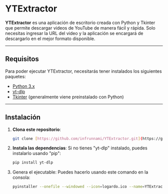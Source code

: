 # YTExtractor

**YTExtractor** es una aplicación de escritorio creada con Python y Tkinter que permite descargar videos de YouTube de manera fácil y rápida. Solo necesitas ingresar la URL del video y la aplicación se encargará de descargarlo en el mejor formato disponible.

---

## Requisitos

Para poder ejecutar YTExtractor, necesitarás tener instalados los siguientes paquetes:

- [Python 3.x](https://www.python.org/)
- [yt-dlp](https://github.com/yt-dlp/yt-dlp)
- [Tkinter](https://wiki.python.org/moin/TkInter) (generalmente viene preinstalado con Python)

---

## Instalación

1. **Clona este repositorio**:
    ```bash
   git clone [https://github.com/infrunnami/YTExtractor.git](https://github.com/infrunnami/YTExtractor.git)
2. **Instala las dependencias**:
Si no tienes "yt-dlp" instalado, puedes instalarlo usando "pip":
    ```bash
    pip install yt-dlp
3. Genera el ejecutable:
Puedes hacerlo usando este comando en la consola:
    ```bash
    pyinstaller --onefile --windowed --icon=logardo.ico --name=YTExtractor --add-data "logardo.ico;." ventana.py
